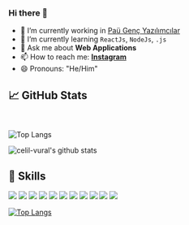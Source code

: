 
### Hi there 👋

- 🔭 I’m currently working in [Paü Genç Yazılımcılar](https://github.com/GencYazilimcilar)
- 🌱 I’m currently learning `ReactJs`, `NodeJs`, `.js`
- 💬 Ask me about **Web Applications**
- 📫 How to reach me: **[Instagram](https://instagram.com/celilvural__)**
- 😄 Pronouns: "He/Him"
## &#x1f4c8; GitHub Stats
<br/>

![Top Langs](https://github-readme-stats.vercel.app/api/top-langs/?username=celil-vural&layout=compact&hide=css,html)

![celil-vural's github stats](https://github-readme-stats.vercel.app/api?username=celil-vural&show_icons=true&theme=tokyonight)

## 💼 Skills

![](https://img.shields.io/badge/Javascript-ffb13b?style=flat-square&logo=javascript&logoColor=white)
![](https://img.shields.io/badge/Java-007396?style=flat-square&logo=Java&logoColor=white)
![](https://img.shields.io/badge/Spring-6DB33F?style=flat-square&logo=Spring&logoColor=white)
![](https://img.shields.io/badge/SpringBoot-6DB33F?style=flat-square&logo=SpringBoot&logoColor=white)
![](https://img.shields.io/badge/Node.js-339933?style=flat-square&logo=Node.js&logoColor=white)
![](https://img.shields.io/badge/Express-000000?style=flat-square&logo=Express&logoColor=white)
![](https://img.shields.io/badge/React%20JS-61DAFB?style=flat&logo=react&logoColor=white&style=flat)
![](https://img.shields.io/badge/React%20Native-61DAFB?style=flat&logo=react&logoColor=white&style=flat)
![](https://img.shields.io/badge/Firebase-FFCB2B?style=flat&logo=firebase&logoColor=white&style=flat)
![](https://img.shields.io/badge/MongoDB-589636?style=flat&logo=mongodb&logoColor=white&style=flat)
![](https://img.shields.io/badge/Postman-EF5B25?style=flat&logo=postman&logoColor=white&style=flat)

[![Top Langs](https://github-readme-stats.vercel.app/api/top-langs/?username=celil-vural&layout=compact)](https://github.com/celil-vural/github-readme-stats)
